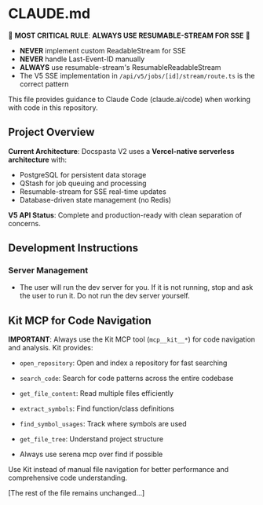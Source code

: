 # CLAUDE.md

🚨 **MOST CRITICAL RULE**: **ALWAYS USE RESUMABLE-STREAM FOR SSE** 🚨
- **NEVER** implement custom ReadableStream for SSE
- **NEVER** handle Last-Event-ID manually
- **ALWAYS** use resumable-stream's ResumableReadableStream
- The V5 SSE implementation in `/api/v5/jobs/[id]/stream/route.ts` is the correct pattern

This file provides guidance to Claude Code (claude.ai/code) when working with code in this repository.

## Project Overview

**Current Architecture**: Docspasta V2 uses a **Vercel-native serverless architecture** with:
- PostgreSQL for persistent data storage
- QStash for job queuing and processing
- Resumable-stream for SSE real-time updates
- Database-driven state management (no Redis)

**V5 API Status**: Complete and production-ready with clean separation of concerns.

## Development Instructions

### Server Management
- The user will run the dev server for you. If it is not running, stop and ask the user to run it. Do not run the dev server yourself.

## Kit MCP for Code Navigation

**IMPORTANT**: Always use the Kit MCP tool (`mcp__kit__*`) for code navigation and analysis. Kit provides:
- `open_repository`: Open and index a repository for fast searching
- `search_code`: Search for code patterns across the entire codebase
- `get_file_content`: Read multiple files efficiently
- `extract_symbols`: Find function/class definitions
- `find_symbol_usages`: Track where symbols are used
- `get_file_tree`: Understand project structure

- Always use serena mcp over find if possible

Use Kit instead of manual file navigation for better performance and comprehensive code understanding.

[The rest of the file remains unchanged...]